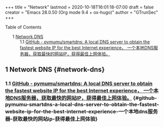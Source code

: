 +++
title = "Network"
lastmod = 2020-10-18T16:01:18-07:00
draft = false
creator = "Emacs 28.0.50 (Org mode 9.4 + ox-hugo)"
author = "GTrunSec"
+++

<style>
  .ox-hugo-toc ul {
    list-style: none;
  }
</style>
<div class="ox-hugo-toc toc">
<div></div>

<div class="heading">Table of Contents</div>

- <span class="section-num">1</span> [Network DNS](#network-dns)
    - <span class="section-num">1.1</span> [GitHub - pymumu/smartdns: A local DNS server to obtain the fastest website IP for the best Internet experience， 一个本地DNS服务器，获取最快的网站IP，获得最佳上网体验。](#github-pymumu-smartdns-a-local-dns-server-to-obtain-the-fastest-website-ip-for-the-best-internet-experience-一个本地dns服务器-获取最快的网站ip-获得最佳上网体验)

</div>
<!--endtoc-->



## <span class="section-num">1</span> Network DNS {#network-dns}


### <span class="section-num">1.1</span> [GitHub - pymumu/smartdns: A local DNS server to obtain the fastest website IP for the best Internet experience， 一个本地DNS服务器，获取最快的网站IP，获得最佳上网体验。](https://github.com/pymumu/smartdns) {#github-pymumu-smartdns-a-local-dns-server-to-obtain-the-fastest-website-ip-for-the-best-internet-experience-一个本地dns服务器-获取最快的网站ip-获得最佳上网体验}
